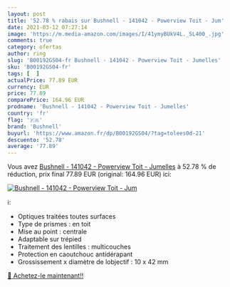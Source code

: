 ```yaml
---
layout: post
title: '52.78 % rabais sur Bushnell - 141042 - Powerview Toit - Jum'
date: 2021-03-12 07:27:14
image: 'https://m.media-amazon.com/images/I/41ymyBUkV4L._SL400_.jpg'
comments: true
category: ofertas
author: ring
slug: 'B00192GS04-fr Bushnell - 141042 - Powerview Toit - Jumelles'
sku: 'B00192GS04-fr'
tags: [  ]
actualPrice: 77.89 EUR
currency: EUR
price: 77.89
comparePrice: 164.96 EUR
prodname: 'Bushnell - 141042 - Powerview Toit - Jumelles'
country: 'fr'
flag: '🇫🇷'
brand: 'Bushnell'
buyurl: 'https://www.amazon.fr/dp/B00192GS04/?tag=tolees0d-21'
descuento: '52.78'
average: '77.89'
---
```


Vous avez [Bushnell - 141042 - Powerview Toit - Jumelles](https://www.amazon.fr/dp/B00192GS04/?tag=tolees0d-21)  à  52.78 % de réduction, prix final  77.89 EUR (original: 164.96 EUR) ici:

[![Bushnell - 141042 - Powerview Toit - Jum](https://m.media-amazon.com/images/I/41ymyBUkV4L._SL400_.jpg)](https://www.amazon.fr/dp/B00192GS04/?tag=tolees0d-21)

ℹ️:

- Optiques traitées toutes surfaces
- Type de prismes : en toit
- Mise au point : centrale
- Adaptable sur trépied
- Traitement des lentilles : multicouches
- Protection en caoutchouc antidérapant
- Grossissement x diamètre de lobjectif : 10 x 42 mm

[🛒 Achetez-le maintenant!!](https://www.amazon.fr/dp/B00192GS04/?tag=tolees0d-21)
